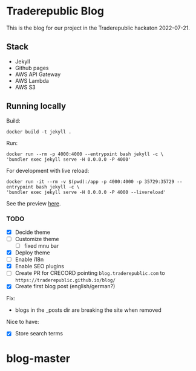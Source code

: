 # Traderepublic Blog

This is the blog for our project in the Traderepublic hackaton 2022-07-21.

## Stack
- Jekyll
- Github pages
- AWS API Gateway
- AWS Lambda
- AWS S3
## Running locally
Build:
```
docker build -t jekyll .
```

Run:
```
docker run --rm -p 4000:4000 --entrypoint bash jekyll -c \
'bundler exec jekyll serve -H 0.0.0.0 -P 4000'
```

For development with live reload:
```
docker run -it --rm -v $(pwd):/app -p 4000:4000 -p 35729:35729 --entrypoint bash jekyll -c \
'bundler exec jekyll serve -H 0.0.0.0 -P 4000 --livereload'
```

See the preview [here](localhost:4000).

### TODO
- [x] Decide theme
- [ ] Customize theme
    - [ ] fixed mnu bar
- [x] Deploy theme
- [ ] Enable i18n
- [x] Enable SEO plugins
- [ ] Create PR for CRECORD pointing `blog.traderepublic.com` to `https://traderepublic.github.io/blog/`
- [x] Create first blog post (english/german?)

Fix:
- blogs in the _posts dir are breaking the site when removed

Nice to have:
- [x] Store search terms
# blog-master
